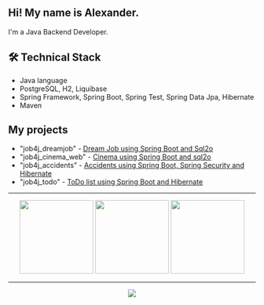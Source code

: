 ## Hi! My name is Alexander. 
I'm a Java Backend Developer.

## 🛠 Technical Stack
*   Java language
*   PostgreSQL, H2, Liquibase
*   Spring Framework, Spring Boot, Spring Test, Spring Data Jpa, Hibernate
*   Maven

## My projects
* "job4j_dreamjob" - [Dream Job using Spring Boot and Sql2o](https://github.com/aseldom/job4j_dreamjob)
* "job4j_cinema_web" - [Cinema using Spring Boot and sql2o](https://github.com/aseldom/job4j_cinema_web)
* "job4j_accidents" - [Accidents using Spring Boot, Spring Security and Hibernate](https://github.com/aseldom/job4j_accidents)
* "job4j_todo" - [ToDo list using Spring Boot and Hibernate](https://github.com/aseldom/job4j_todo)

-----
<p align='center'>
   <a href="https://github-readme-streak-stats.herokuapp.com?user=aseldom&card_width=">
       <img height=150 src="https://github-readme-streak-stats.herokuapp.com?user=aseldom"/></a>
   <a href="https://github-readme-stats.vercel.app/api?username=aseldom&show_icons=true&count_private=true">
       <img height=150 src="https://github-readme-stats.vercel.app/api?username=aseldom&show_icons=true&count_private=true"/></a>
   <a href="https://github-readme-stats.vercel.app/api/top-langs/?username=aseldom&layout=compact">
       <img height=150 src="https://github-readme-stats.vercel.app/api/top-langs/?username=aseldom&layout=compact"/></a>
</p>

----
<div align="center">
   <a href="https://github.com/aseldom/github-profile-views-counter">
       <img src="https://komarev.com/ghpvc/?username=aseldom">
   </a>
</div>


<!--
**aseldom/aseldom** is a ✨ _special_ ✨ repository because its `README.md` (this file) appears on your GitHub profile.

Here are some ideas to get you started:

- 🔭 I’m currently working on ...
- 🌱 I’m currently learning ...
- 👯 I’m looking to collaborate on ...
- 🤔 I’m looking for help with ...
- 💬 Ask me about ...
- 📫 How to reach me: ...
- 😄 Pronouns: ...
- ⚡ Fun fact: ...
-->
